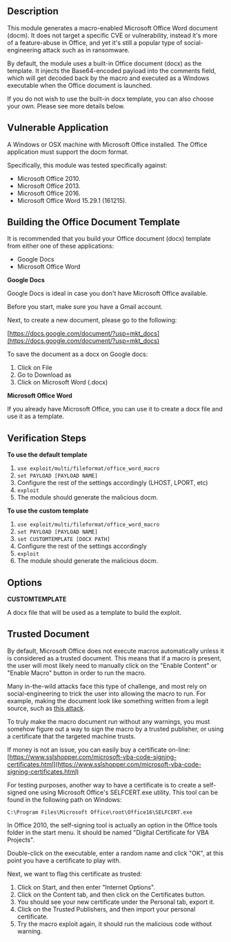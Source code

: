 
## Description

This module generates a macro-enabled Microsoft Office Word document (docm). It does not target a
specific CVE or vulnerability, instead it's more of a feature-abuse in Office, and yet it's still a
popular type of social-engineering attack such as in ransomware.

By default, the module uses a built-in Office document (docx) as the template. It injects the
Base64-encoded payload into the comments field, which will get decoded back by the macro and executed
as a Windows executable when the Office document is launched.

If you do not wish to use the built-in docx template, you can also choose your own. Please see more
details below.


## Vulnerable Application

A Windows or OSX machine with Microsoft Office installed. The Office application must support the docm
format.

Specifically, this module was tested specifically against:

* Microsoft Office 2010.
* Microsoft Office 2013.
* Microsoft Office 2016.
* Microsoft Office Word 15.29.1 (161215).

## Building the Office Document Template

It is recommended that you build your Office document (docx) template from either one of these
applications:

* Google Docs
* Microsoft Office Word

**Google Docs**

Google Docs is ideal in case you don't have Microsoft Office available.

Before you start, make sure you have a Gmail account.

Next, to create a new document, please go to the following:

[https://docs.google.com/document/?usp=mkt_docs](https://docs.google.com/document/?usp=mkt_docs)

To save the document as a docx on Google docs:

1. Click on File
2. Go to Download as
3. Click on Microsoft Word (.docx)

**Microsoft Office Word**

If you already have Microsoft Office, you can use it to create a docx file and use it as a template.


## Verification Steps

**To use the default template**

1. ```use exploit/multi/fileformat/office_word_macro```
2. ```set PAYLOAD [PAYLOAD NAME]```
3. Configure the rest of the settings accordingly (LHOST, LPORT, etc)
4. ```exploit```
5. The module should generate the malicious docm.

**To use the custom template**

1. ```use exploit/multi/fileformat/office_word_macro```
2. ```set PAYLOAD [PAYLOAD NAME]```
3. ```set CUSTOMTEMPLATE [DOCX PATH]```
4. Configure the rest of the settings accordingly
5. ```exploit```
6. The module should generate the malicious docm.

## Options

**CUSTOMTEMPLATE** 

A docx file that will be used as a template to build the exploit.

## Trusted Document

By default, Microsoft Office does not execute macros automatically unless it is considered as a
trusted document. This means that if a macro is present, the user will most likely need to manually
click on the "Enable Content" or "Enable Macro" button in order to run the macro.

Many in-the-wild attacks face this type of challenge, and most rely on social-engineering to trick
the user into allowing the macro to run. For example, making the document look like something
written from a legit source, such as [this attack](https://motherboard.vice.com/en_us/article/these-hackers-cleverly-disguised-their-malware-as-a-document-about-trumps-victory).

To truly make the macro document run without any warnings, you must somehow figure out a way to
sign the macro by a trusted publisher, or using a certificate that the targeted machine trusts.

If money is not an issue, you can easily buy a certificate on-line:
[https://www.sslshopper.com/microsoft-vba-code-signing-certificates.html](https://www.sslshopper.com/microsoft-vba-code-signing-certificates.html)

For testing purposes, another way to have a certificate is to create a self-signed one using
Microsoft Office's SELFCERT.exe utility. This tool can be found in the following path on
Windows:

```
C:\Program Files\Microsoft Office\root\Office16\SELFCERT.exe
```

In Office 2010, the self-signing tool is actually an option in the Office tools folder in the
start menu. It should be named "Digital Certificate for VBA Projects".

Double-click on the executable, enter a random name and click "OK", at this point you have a
certificate to play with.

Next, we want to flag this certificate as trusted:

1. Click on Start, and then enter "Internet Options".
2. Click on the Content tab, and then click on the Certificates button.
3. You should see your new certificate under the Personal tab, export it.
4. Click on the Trusted Publishers, and then import your personal certificate.
5. Try the macro exploit again, it should run the malicious code without warning.
